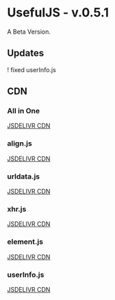 # UsefulJS - v.0.5.1
A Beta Version.
## Updates
! fixed userInfo.js

## CDN
### All in One
[JSDELIVR CDN](
https://cdn.jsdelivr.net/combine/gh/Merret/UsefulJS@0.5/js/align.min.js,gh/Merret/UsefulJS@0.5/js/element.min.js,gh/Merret/UsefulJS@0.5/js/xhr.min.js,gh/Merret/UsefulJS@0.5/js/urldata.min.js,gh/Merret/UsefulJS@0.5.1/js/userInfo.min.js)
### align.js
[JSDELIVR CDN](https://cdn.jsdelivr.net/gh/Merret/UsefulJS@0.5/js/align.min.js)
### urldata.js
[JSDELIVR CDN](https://cdn.jsdelivr.net/gh/Merret/UsefulJS@0.5/js/urldata.min.js)
### xhr.js
[JSDELIVR CDN](https://cdn.jsdelivr.net/gh/Merret/UsefulJS@0.5/js/xhr.min.js)
### element.js
[JSDELIVR CDN](https://cdn.jsdelivr.net/gh/Merret/UsefulJS@0.5/js/element.min.js)
### userInfo.js
[JSDELIVR CDN](https://cdn.jsdelivr.net/gh/Merret/UsefulJS@0.5.1/js/userInfo.min.js)
